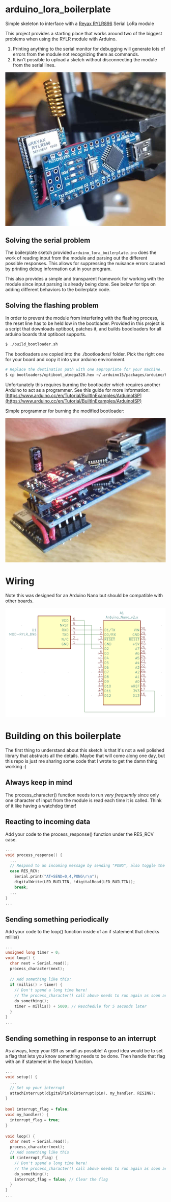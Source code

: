 # arduino_lora_boilerplate
Simple skeleton to interface with a [Reyax RYLR896](http://reyax.com/products/rylr896/) Serial LoRa module

This project provides a starting place that works around two of the biggest
problems when using the RYLR module with Arduino.
1. Printing anything to the serial monitor for debugging will generate lots
of errors from the module not recognizing them as commands.
2. It isn't possible to upload a sketch without disconnecting the module
from the serial lines.

![Module photo](docs/module.jpg)

## Solving the serial problem
The boilerplate sketch provided `arduino_lora_boilerplate.ino` does the work of reading input from the module
and parsing out the different possible responses. This allows for suppressing
the nuisance errors caused by printing debug information out in your program.

This also provides a simple and transparent framework for working with the
module since input parsing is already being done. See below for tips on adding
different behaviors to the boilerplate code.

## Solving the flashing problem
In order to prevent the module from interfering with the flashing process,
the reset line has to be held low in the bootloader. Provided in this project
is a script that downloads optiboot, patches it, and builds boodloaders for
all arduino boards that optiboot supports. 

```bash
$ ./build_bootloader.sh
```

The bootloaders are copied into the ./bootloaders/ folder. Pick the right one
for your board and copy it into your arduino environment. 

```bash
# Replace the destination path with one appropriate for your machine.
$ cp bootloaders/optiboot_atmega328.hex ~/.arduino15/packages/arduino/hardware/avr/1.8.3/bootloaders/optiboot
```

Unfortunately this requires burning the bootloader which requires another
Arduino to act as a programmer. See this guide for more information: 
[https://www.arduino.cc/en/Tutorial/BuiltInExamples/ArduinoISP](https://www.arduino.cc/en/Tutorial/BuiltInExamples/ArduinoISP)

Simple programmer for burning the modified bootloader:

![Example programmer](docs/programmer.jpg)

# Wiring
Note this was designed for an Arduino Nano but should be compatible with other boards.

![schematic](docs/schematic.png)

# Building on this boilerplate
The first thing to understand about this sketch is that it's not a well
polished library that abstracts all the details. Maybe that will come along
one day, but this repo is just me sharing some code that I wrote to get the
damn thing working :)

## Always keep in mind
The process_character() function needs to run *very frequently* since only one character
of input from the module is read each time it is called. Think of it like
having a watchdog timer!

## Reacting to incoming data
Add your code to the process_response() function under the RES_RCV case.
```c++
...
void process_response() {
  ...
  // Respond to an incoming message by sending "PONG", also toggle the LED
  case RES_RCV:
    Serial.print("AT+SEND=0,4,PONG\r\n");
    digitalWrite(LED_BUILTIN, !digitalRead(LED_BUILTIN));
    break;
  ...
}
...
```

## Sending something periodically
Add your code to the loop() function inside of an if statement that checks
millis()
```c++
...
unsigned long timer = 0;
void loop() {
  char next = Serial.read();
  process_character(next);
  
  // Add something like this:
  if (millis() > timer) {
    // Don't spend a long time here! 
    // The process_character() call above needs to run again as soon as possible
    do_something(); 
    timer = millis() + 5000; // Reschedule for 5 seconds later
  }
}
...
```

## Sending something in response to an interrupt
As always, keep your ISR as small as possible! A good idea would be to set a 
flag that lets you know something needs to be done. Then handle that flag with
an if statement in the loop() function.
```C++
...
void setup() {
  ...
  // Set up your interrupt
  attachInterrupt(digitalPinToInterrupt(pin), my_handler, RISING);
}

bool interrupt_flag = false;
void my_handler() {
  interrupt_flag = true;
}

void loop() {
  char next = Serial.read();
  process_character(next);
  // Add something like this
  if (interrupt_flag) {
    // Don't spend a long time here! 
    // The process_character() call above needs to run again as soon as possible
    do_something(); 
    interrupt_flag = false; // Clear the flag
  }
}
...
```



